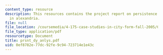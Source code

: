 ```yaml
---
content_type: resource
description: This resources contains the project report on persistence of civic structure
  in alexandria.
file: null
file_location: /coursemedia/4-175-case-studies-in-city-form-fall-2005/0ef8782e77dc92fe9c94723714e1e43c_prsnt_dy_anlys.pdf
file_type: application/pdf
resourcetype: Document
title: prsnt_dy_anlys.pdf
uid: 0ef8782e-77dc-92fe-9c94-723714e1e43c
---
```

